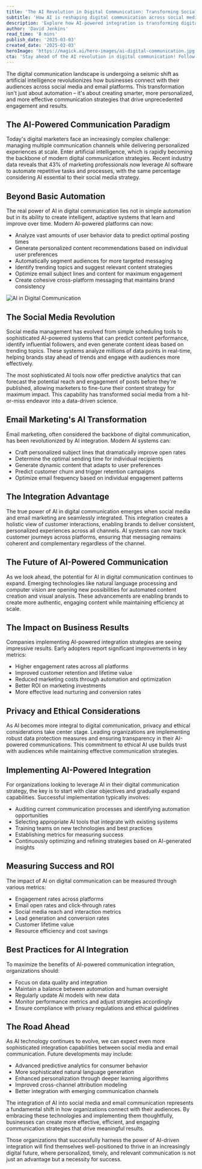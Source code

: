 ```yaml
---
title: 'The AI Revolution in Digital Communication: Transforming Social Media and Email Integration'
subtitle: 'How AI is reshaping digital communication across social media and email platforms'
description: 'Explore how AI-powered integration is transforming digital communication in 2025, from enhancing engagement strategies to enabling personalized marketing. Learn about breakthrough developments in AI-driven social media and email platforms that are reshaping the way businesses connect with their audiences.'
author: 'David Jenkins'
read_time: '8 mins'
publish_date: '2025-03-03'
created_date: '2025-03-03'
heroImage: 'https://magick.ai/hero-images/ai-digital-communication.jpg'
cta: 'Stay ahead of the AI revolution in digital communication! Follow us on LinkedIn for the latest insights, trends, and best practices in AI-powered marketing strategies.'
---
```


The digital communication landscape is undergoing a seismic shift as artificial intelligence revolutionizes how businesses connect with their audiences across social media and email platforms. This transformation isn't just about automation – it's about creating smarter, more personalized, and more effective communication strategies that drive unprecedented engagement and results.

## The AI-Powered Communication Paradigm

Today's digital marketers face an increasingly complex challenge: managing multiple communication channels while delivering personalized experiences at scale. Enter artificial intelligence, which is rapidly becoming the backbone of modern digital communication strategies. Recent industry data reveals that 43% of marketing professionals now leverage AI software to automate repetitive tasks and processes, with the same percentage considering AI essential to their social media strategy.

## Beyond Basic Automation

The real power of AI in digital communication lies not in simple automation but in its ability to create intelligent, adaptive systems that learn and improve over time. Modern AI-powered platforms can now:

- Analyze vast amounts of user behavior data to predict optimal posting times
- Generate personalized content recommendations based on individual user preferences
- Automatically segment audiences for more targeted messaging
- Identify trending topics and suggest relevant content strategies
- Optimize email subject lines and content for maximum engagement
- Create cohesive cross-platform messaging that maintains brand consistency

![AI in Digital Communication](https://i.magick.ai/PIXE/1738406181100_magick_img.webp)

## The Social Media Revolution

Social media management has evolved from simple scheduling tools to sophisticated AI-powered systems that can predict content performance, identify influential followers, and even generate content ideas based on trending topics. These systems analyze millions of data points in real-time, helping brands stay ahead of trends and engage with audiences more effectively.

The most sophisticated AI tools now offer predictive analytics that can forecast the potential reach and engagement of posts before they're published, allowing marketers to fine-tune their content strategy for maximum impact. This capability has transformed social media from a hit-or-miss endeavor into a data-driven science.

## Email Marketing's AI Transformation

Email marketing, often considered the backbone of digital communication, has been revolutionized by AI integration. Modern AI systems can:

- Craft personalized subject lines that dramatically improve open rates
- Determine the optimal sending time for individual recipients
- Generate dynamic content that adapts to user preferences
- Predict customer churn and trigger retention campaigns
- Optimize email frequency based on individual engagement patterns

## The Integration Advantage

The true power of AI in digital communication emerges when social media and email marketing are seamlessly integrated. This integration creates a holistic view of customer interactions, enabling brands to deliver consistent, personalized experiences across all channels. AI systems can now track customer journeys across platforms, ensuring that messaging remains coherent and complementary regardless of the channel.

## The Future of AI-Powered Communication

As we look ahead, the potential for AI in digital communication continues to expand. Emerging technologies like natural language processing and computer vision are opening new possibilities for automated content creation and visual analysis. These advancements are enabling brands to create more authentic, engaging content while maintaining efficiency at scale.

## The Impact on Business Results

Companies implementing AI-powered integration strategies are seeing impressive results. Early adopters report significant improvements in key metrics:

- Higher engagement rates across all platforms
- Improved customer retention and lifetime value
- Reduced marketing costs through automation and optimization
- Better ROI on marketing investments
- More effective lead nurturing and conversion rates

## Privacy and Ethical Considerations

As AI becomes more integral to digital communication, privacy and ethical considerations take center stage. Leading organizations are implementing robust data protection measures and ensuring transparency in their AI-powered communications. This commitment to ethical AI use builds trust with audiences while maintaining effective communication strategies.

## Implementing AI-Powered Integration

For organizations looking to leverage AI in their digital communication strategy, the key is to start with clear objectives and gradually expand capabilities. Successful implementation typically involves:

- Auditing current communication processes and identifying automation opportunities
- Selecting appropriate AI tools that integrate with existing systems
- Training teams on new technologies and best practices
- Establishing metrics for measuring success
- Continuously optimizing and refining strategies based on AI-generated insights

## Measuring Success and ROI

The impact of AI on digital communication can be measured through various metrics:

- Engagement rates across platforms
- Email open rates and click-through rates
- Social media reach and interaction metrics
- Lead generation and conversion rates
- Customer lifetime value
- Resource efficiency and cost savings

## Best Practices for AI Integration

To maximize the benefits of AI-powered communication integration, organizations should:

- Focus on data quality and integration
- Maintain a balance between automation and human oversight
- Regularly update AI models with new data
- Monitor performance metrics and adjust strategies accordingly
- Ensure compliance with privacy regulations and ethical guidelines

## The Road Ahead

As AI technology continues to evolve, we can expect even more sophisticated integration capabilities between social media and email communication. Future developments may include:

- Advanced predictive analytics for consumer behavior
- More sophisticated natural language generation
- Enhanced personalization through deeper learning algorithms
- Improved cross-channel attribution modeling
- Better integration with emerging communication channels

The integration of AI into social media and email communication represents a fundamental shift in how organizations connect with their audiences. By embracing these technologies and implementing them thoughtfully, businesses can create more effective, efficient, and engaging communication strategies that drive meaningful results.

Those organizations that successfully harness the power of AI-driven integration will find themselves well-positioned to thrive in an increasingly digital future, where personalized, timely, and relevant communication is not just an advantage but a necessity for success.